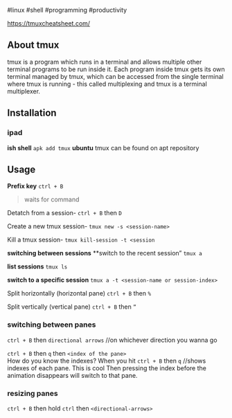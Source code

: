#linux #shell #programming #productivity

https://tmuxcheatsheet.com/
## About tmux
tmux is a program which runs in a terminal and allows multiple other terminal programs to be run inside it. Each program inside tmux gets its own terminal managed by tmux, which can be accessed from the single terminal where tmux is running - this called multiplexing and tmux is a terminal multiplexer.


## Installation
### ipad

**ish shell**
`apk add tmux`
**ubuntu**
tmux can be found on apt repository

## Usage

**Prefix key**
`ctrl + B`

> waits for command

Detatch from a session-
`ctrl + B` then `D`

Create a new tmux session-
`tmux new -s <session-name>`

Kill a tmux session-
`tmux kill-session -t <session`

**switching between sessions**
**switch to the recent session”
`tmux a`

**list sessions**
`tmux ls`

**switch to a specific session**
`tmux a -t <session-name or session-index>`

Split horizontally (horizontal pane)
`ctrl + B` then `%`

Split vertically (vertical pane)
`ctrl + B` then `”`

### switching between panes

`ctrl + B` then `directional arrows`        //on whichever direction you wanna go

`ctrl + B` then `q` then `<index of the pane>`        
How do you know the indexes?
When you hit 
`ctrl + B` then `q`     //shows indexes of each pane. This is cool
Then pressing the index before the animation disappears will switch to that pane.
### resizing panes
`ctrl + B` then hold `ctrl` then `<directional-arrows>`


